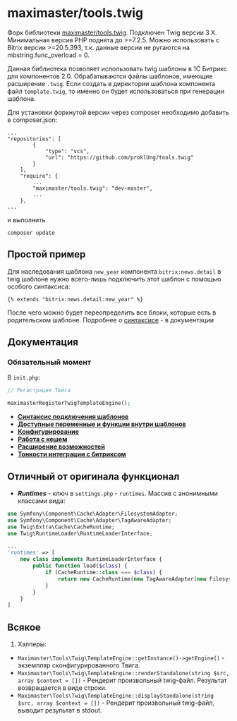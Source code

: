 # maximaster/tools.twig

Форк библиотеки [maximaster/tools.twig](https://github.com/maximaster/tools.twig). Подключен Twig версии 3.X. Минимальная версия PHP поднята до >=7.2.5. Можно использовать с Bitrix версии >=20.5.393, т.к. данные версии не ругаются на mbstring.func_overload = 0.

Данная библиотека позволяет использовать twig шаблоны в 1С Битрикс для компонентов 2.0. Обрабатываются файлы шаблонов, имеющие расширение `.twig`. Если создать в директории шаблона компонента файл `template.twig`, то именно он будет использоваться при генерации шаблона.

Для установки форкнутой версии через composer необходимо добавить в composer.json:

```
...
"repositories": [
        {
            "type": "vcs",
            "url": "https://github.com/proklUng/tools.twig"
        }
    ],
    "require": {
        ...
        "maximaster/tools.twig": "dev-master",
        ...
    },
...
```

и выполнить

```
composer update
```

## Простой пример

Для наследования шаблона `new_year` компонента `bitrix:news.detail` в twig шаблоне нужно всего-лишь подключить этот шаблон с помощью особого синтаксиса:

```twig
{% extends "bitrix:news.detail:new_year" %}
```
После чего можно будет переопределить все блоки, которые есть в родительском шаблоне. Подробнее о [синтаксисе](docs/syntax.md) - в документации

## Документация 

### Обязательный момент

В `init.php`:

```php
// Регистрация Твига

maximasterRegisterTwigTemplateEngine();
```


* **[Синтаксис подключения шаблонов](docs/syntax.md)**
* **[Доступные переменные и функции внутри шаблонов](docs/twig_extension.md)**
* **[Конфигурирование](docs/configuration.md)**
* **[Работа с кешем](docs/working_with_cache.md)**
* **[Расширение возможностей](docs/extend.md)**
* **[Тонкости интеграции с битриксом](docs/bitrix_pitfalls.md)**

## Отличный от оригинала функционал

- ***Runtimes*** - ключ в `settings.php` - `runtimes`. Массив с анонимными классами вида:

```php
use Symfony\Component\Cache\Adapter\FilesystemAdapter;
use Symfony\Component\Cache\Adapter\TagAwareAdapter;
use Twig\Extra\Cache\CacheRuntime;
use Twig\RuntimeLoader\RuntimeLoaderInterface;

...
'runtimes' => [
    new class implements RuntimeLoaderInterface {
        public function load($class) {
            if (CacheRuntime::class === $class) {
                return new CacheRuntime(new TagAwareAdapter(new FilesystemAdapter()));
            }
        }
    }
]    
```

## Всякое

1) Хэлперы:

 - `Maximaster\Tools\Twig\TemplateEngine::getInstance()->getEngine()` - экземпляр сконфигурированного Твига. 
 - `Maximaster\Tools\Twig\TemplateEngine::renderStandalone(string $src, array $context = [])` - Рендерит произвольный 
 twig-файл. Результат возвращается в виде строки.
 - `Maximaster\Tools\Twig\TemplateEngine::displayStandalone(string $src, array $context = [])` - Рендерит произвольный twig-файл, 
 выводит результат в stdout.   
